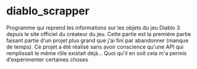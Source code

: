 # diablo_scrapper

Programme qui reprend les informations sur les objets du jeu Diablo 3 depuis le site officiel du créateur du jeu.
Cette partie est la première partie faisant partie d'un projet plus grand que j'ai fini par abandonner (manque de temps).
Ce projet a été réalisé sans avoir conscience qu'une API qui remplissait le même rôle existait déjà... Quoi qu'il en soit cela m'a permis d'expérimenter certaines choses
